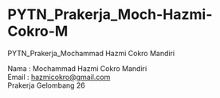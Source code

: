 # PYTN_Prakerja_Moch-Hazmi-Cokro-M
PYTN_Prakerja_Mochammad Hazmi Cokro Mandiri

Nama : Mochammad Hazmi Cokro Mandiri \
Email : hazmicokro@gmail.com \
Prakerja Gelombang 26
